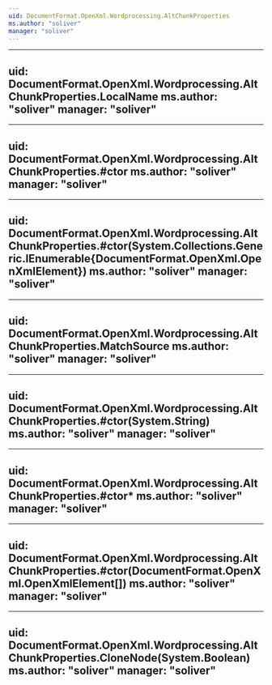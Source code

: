 ```yaml
---
uid: DocumentFormat.OpenXml.Wordprocessing.AltChunkProperties
ms.author: "soliver"
manager: "soliver"
---
```


---
uid: DocumentFormat.OpenXml.Wordprocessing.AltChunkProperties.LocalName
ms.author: "soliver"
manager: "soliver"
---

---
uid: DocumentFormat.OpenXml.Wordprocessing.AltChunkProperties.#ctor
ms.author: "soliver"
manager: "soliver"
---

---
uid: DocumentFormat.OpenXml.Wordprocessing.AltChunkProperties.#ctor(System.Collections.Generic.IEnumerable{DocumentFormat.OpenXml.OpenXmlElement})
ms.author: "soliver"
manager: "soliver"
---

---
uid: DocumentFormat.OpenXml.Wordprocessing.AltChunkProperties.MatchSource
ms.author: "soliver"
manager: "soliver"
---

---
uid: DocumentFormat.OpenXml.Wordprocessing.AltChunkProperties.#ctor(System.String)
ms.author: "soliver"
manager: "soliver"
---

---
uid: DocumentFormat.OpenXml.Wordprocessing.AltChunkProperties.#ctor*
ms.author: "soliver"
manager: "soliver"
---

---
uid: DocumentFormat.OpenXml.Wordprocessing.AltChunkProperties.#ctor(DocumentFormat.OpenXml.OpenXmlElement[])
ms.author: "soliver"
manager: "soliver"
---

---
uid: DocumentFormat.OpenXml.Wordprocessing.AltChunkProperties.CloneNode(System.Boolean)
ms.author: "soliver"
manager: "soliver"
---
